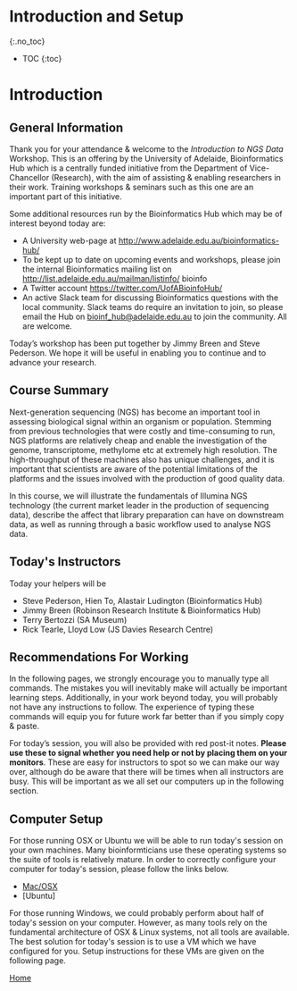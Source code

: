 # Introduction and Setup
{:.no_toc}

* TOC
{:toc}

# Introduction

## General Information

Thank you for your attendance & welcome to the *Introduction to NGS Data* Workshop.
This is an offering by the University of Adelaide, Bioinformatics Hub which is a centrally funded initiative from the Department of Vice-Chancellor (Research), with the aim of assisting & enabling researchers in their work.
Training workshops & seminars such as this one are an important part of this initiative.

Some additional resources run by the Bioinformatics Hub which may be of interest beyond today are:

- A University web-page at http://www.adelaide.edu.au/bioinformatics-hub/
- To be kept up to date on upcoming events and workshops, please join the internal Bioinformatics mailing list on http://list.adelaide.edu.au/mailman/listinfo/ bioinfo
- A Twitter account https://twitter.com/UofABioinfoHub/
- An active Slack team for discussing Bioinformatics questions with the local community. Slack teams do require an invitation to join, so please email the Hub on bioinf_hub@adelaide.edu.au to join the community. All are welcome.

Today’s workshop has been put together by Jimmy Breen and Steve Pederson.
We hope it will be useful in enabling you to continue and to advance your research.

## Course Summary

Next-generation sequencing (NGS) has become an important tool in assessing biological signal within an organism or population. Stemming from previous technologies that were costly and time-consuming to run, NGS platforms are relatively cheap and enable the investigation of the genome, transcriptome, methylome etc at extremely high resolution. The high-throughput of these machines also has unique challenges, and it is important that scientists are aware of the potential limitations of the platforms and the issues involved with the production of good quality data.

In this course, we will illustrate the fundamentals of Illumina NGS technology (the current market leader in the production of sequencing data), describe the affect that library preparation can have on downstream data, as well as running through a basic workflow used to analyse NGS data.

## Today's Instructors

Today your helpers will be

- Steve Pederson, Hien To, Alastair Ludington (Bioinformatics Hub)
- Jimmy Breen (Robinson Research Institute & Bioinformatics Hub)
- Terry Bertozzi (SA Museum)
- Rick Tearle, Lloyd Low (JS Davies Research Centre)

## Recommendations For Working

In the following pages, we strongly encourage you to manually type all commands.
The mistakes you will inevitably make will actually be important learning steps.
Additionally, in your work beyond today, you will probably not have any instructions to follow.
The experience of typing these commands will equip you for future work far better than if you simply copy & paste.

For today’s session, you will also be provided with red post-it notes.
**Please use these to signal whether you need help or not by placing them on your monitors**.
These are easy for instructors to spot so we can make our way over, although do be aware that there will be times when all instructors are busy.
This will be important as we all set our computers up in the following section.

## Computer Setup

For those running OSX or Ubuntu we will be able to run today's session on your own machines.
Many bioinformticians use these operating systems so the suite of tools is relatively mature.
In order to correctly configure your computer for today's session, please follow the links below.

- [Mac/OSX](../install/osxInstall)
- [Ubuntu]

For those running Windows, we could probably perform about half of today's session on your computer.
However, as many tools rely on the fundamental architecture of OSX & Linux systems, not all tools are available.
The best solution for today's session is to use a VM which we have configured for you.
Setup instructions for these VMs are given on the following page.

[Home](../)
